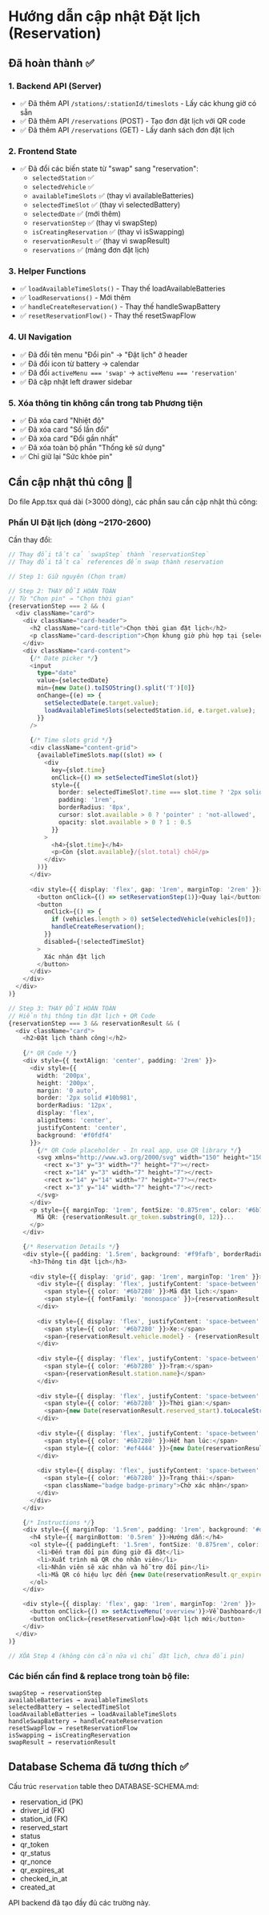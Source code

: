 # Hướng dẫn cập nhật Đặt lịch (Reservation)

## Đã hoàn thành ✅

### 1. Backend API (Server)
- ✅ Đã thêm API `/stations/:stationId/timeslots` - Lấy các khung giờ có sẵn
- ✅ Đã thêm API `/reservations` (POST) - Tạo đơn đặt lịch với QR code
- ✅ Đã thêm API `/reservations` (GET) - Lấy danh sách đơn đặt lịch

### 2. Frontend State
- ✅ Đã đổi các biến state từ "swap" sang "reservation":
  - `selectedStation` ✅
  - `selectedVehicle` ✅
  - `availableTimeSlots` ✅  (thay vì availableBatteries)
  - `selectedTimeSlot` ✅ (thay vì selectedBattery)
  - `selectedDate` ✅ (mới thêm)
  - `reservationStep` ✅ (thay vì swapStep)
  - `isCreatingReservation` ✅ (thay vì isSwapping)
  - `reservationResult` ✅ (thay vì swapResult)
  - `reservations` ✅ (mảng đơn đặt lịch)

### 3. Helper Functions
- ✅ `loadAvailableTimeSlots()` - Thay thế loadAvailableBatteries
- ✅ `loadReservations()` - Mới thêm
- ✅ `handleCreateReservation()` - Thay thế handleSwapBattery  
- ✅ `resetReservationFlow()` - Thay thế resetSwapFlow

### 4. UI Navigation
- ✅ Đã đổi tên menu "Đổi pin" → "Đặt lịch" ở header
- ✅ Đã đổi icon từ battery → calendar
- ✅ Đã đổi `activeMenu === 'swap'` → `activeMenu === 'reservation'`
- ✅ Đã cập nhật left drawer sidebar

### 5. Xóa thông tin không cần trong tab Phương tiện
- ✅ Đã xóa card "Nhiệt độ"
- ✅ Đã xóa card "Số lần đổi"
- ✅ Đã xóa card "Đổi gần nhất"
- ✅ Đã xóa toàn bộ phần "Thống kê sử dụng"
- ✅ Chỉ giữ lại "Sức khỏe pin"

## Cần cập nhật thủ công 🔧

Do file App.tsx quá dài (>3000 dòng), các phần sau cần cập nhật thủ công:

### Phần UI Đặt lịch (dòng ~2170-2600)

Cần thay đổi:

```typescript
// Thay đổi tất cả `swapStep` thành `reservationStep`
// Thay đổi tất cả references đến swap thành reservation

// Step 1: Giữ nguyên (Chọn trạm)

// Step 2: THAY ĐỔI HOÀN TOÀN
// Từ "Chọn pin" → "Chọn thời gian"
{reservationStep === 2 && (
  <div className="card">
    <div className="card-header">
      <h2 className="card-title">Chọn thời gian đặt lịch</h2>
      <p className="card-description">Chọn khung giờ phù hợp tại {selectedStation?.name}</p>
    </div>
    <div className="card-content">
      {/* Date picker */}
      <input 
        type="date" 
        value={selectedDate}
        min={new Date().toISOString().split('T')[0]}
        onChange={(e) => {
          setSelectedDate(e.target.value);
          loadAvailableTimeSlots(selectedStation.id, e.target.value);
        }}
      />
      
      {/* Time slots grid */}
      <div className="content-grid">
        {availableTimeSlots.map((slot) => (
          <div 
            key={slot.time}
            onClick={() => setSelectedTimeSlot(slot)}
            style={{
              border: selectedTimeSlot?.time === slot.time ? '2px solid #10b981' : '2px solid #e5e7eb',
              padding: '1rem',
              borderRadius: '8px',
              cursor: slot.available > 0 ? 'pointer' : 'not-allowed',
              opacity: slot.available > 0 ? 1 : 0.5
            }}
          >
            <h4>{slot.time}</h4>
            <p>Còn {slot.available}/{slot.total} chỗ</p>
          </div>
        ))}
      </div>
      
      <div style={{ display: 'flex', gap: '1rem', marginTop: '2rem' }}>
        <button onClick={() => setReservationStep(1)}>Quay lại</button>
        <button 
          onClick={() => {
            if (vehicles.length > 0) setSelectedVehicle(vehicles[0]);
            handleCreateReservation();
          }}
          disabled={!selectedTimeSlot}
        >
          Xác nhận đặt lịch
        </button>
      </div>
    </div>
  </div>
)}

// Step 3: THAY ĐỔI HOÀN TOÀN
// Hiển thị thông tin đặt lịch + QR Code
{reservationStep === 3 && reservationResult && (
  <div className="card">
    <h2>Đặt lịch thành công!</h2>
    
    {/* QR Code */}
    <div style={{ textAlign: 'center', padding: '2rem' }}>
      <div style={{ 
        width: '200px', 
        height: '200px',
        margin: '0 auto',
        border: '2px solid #10b981',
        borderRadius: '12px',
        display: 'flex',
        alignItems: 'center',
        justifyContent: 'center',
        background: '#f0fdf4'
      }}>
        {/* QR Code placeholder - In real app, use QR library */}
        <svg xmlns="http://www.w3.org/2000/svg" width="150" height="150" viewBox="0 0 24 24" fill="none" stroke="#10b981" strokeWidth="2">
          <rect x="3" y="3" width="7" height="7"></rect>
          <rect x="14" y="3" width="7" height="7"></rect>
          <rect x="14" y="14" width="7" height="7"></rect>
          <rect x="3" y="14" width="7" height="7"></rect>
        </svg>
      </div>
      <p style={{ marginTop: '1rem', fontSize: '0.875rem', color: '#6b7280' }}>
        Mã QR: {reservationResult.qr_token.substring(0, 12)}...
      </p>
    </div>

    {/* Reservation Details */}
    <div style={{ padding: '1.5rem', background: '#f9fafb', borderRadius: '12px' }}>
      <h3>Thông tin đặt lịch</h3>
      
      <div style={{ display: 'grid', gap: '1rem', marginTop: '1rem' }}>
        <div style={{ display: 'flex', justifyContent: 'space-between' }}>
          <span style={{ color: '#6b7280' }}>Mã đặt lịch:</span>
          <span style={{ fontFamily: 'monospace' }}>{reservationResult.id.substring(0, 8).toUpperCase()}</span>
        </div>
        
        <div style={{ display: 'flex', justifyContent: 'space-between' }}>
          <span style={{ color: '#6b7280' }}>Xe:</span>
          <span>{reservationResult.vehicle.model} - {reservationResult.vehicle.plate_number}</span>
        </div>
        
        <div style={{ display: 'flex', justifyContent: 'space-between' }}>
          <span style={{ color: '#6b7280' }}>Trạm:</span>
          <span>{reservationResult.station.name}</span>
        </div>
        
        <div style={{ display: 'flex', justifyContent: 'space-between' }}>
          <span style={{ color: '#6b7280' }}>Thời gian:</span>
          <span>{new Date(reservationResult.reserved_start).toLocaleString('vi-VN')}</span>
        </div>
        
        <div style={{ display: 'flex', justifyContent: 'space-between' }}>
          <span style={{ color: '#6b7280' }}>Hết hạn lúc:</span>
          <span style={{ color: '#ef4444' }}>{new Date(reservationResult.qr_expires_at).toLocaleString('vi-VN')}</span>
        </div>
        
        <div style={{ display: 'flex', justifyContent: 'space-between' }}>
          <span style={{ color: '#6b7280' }}>Trạng thái:</span>
          <span className="badge badge-primary">Chờ xác nhận</span>
        </div>
      </div>
    </div>

    {/* Instructions */}
    <div style={{ marginTop: '1.5rem', padding: '1rem', background: '#dbeafe', borderRadius: '8px', borderLeft: '4px solid #3b82f6' }}>
      <h4 style={{ marginBottom: '0.5rem' }}>Hướng dẫn:</h4>
      <ol style={{ paddingLeft: '1.5rem', fontSize: '0.875rem', color: '#1e40af' }}>
        <li>Đến trạm đổi pin đúng giờ đã đặt</li>
        <li>Xuất trình mã QR cho nhân viên</li>
        <li>Nhân viên sẽ xác nhận và hỗ trợ đổi pin</li>
        <li>Mã QR có hiệu lực đến {new Date(reservationResult.qr_expires_at).toLocaleTimeString('vi-VN')}</li>
      </ol>
    </div>

    <div style={{ display: 'flex', gap: '1rem', marginTop: '2rem' }}>
      <button onClick={() => setActiveMenu('overview')}>Về Dashboard</button>
      <button onClick={resetReservationFlow}>Đặt lịch mới</button>
    </div>
  </div>
)}

// XÓA Step 4 (không còn cần nữa vì chỉ đặt lịch, chưa đổi pin)
```

### Các biến cần find & replace trong toàn bộ file:

```
swapStep → reservationStep
availableBatteries → availableTimeSlots  
selectedBattery → selectedTimeSlot
loadAvailableBatteries → loadAvailableTimeSlots
handleSwapBattery → handleCreateReservation
resetSwapFlow → resetReservationFlow
isSwapping → isCreatingReservation
swapResult → reservationResult
```

## Database Schema đã tương thích ✅

Cấu trúc `reservation` table theo DATABASE-SCHEMA.md:
- reservation_id (PK)
- driver_id (FK)
- station_id (FK)
- reserved_start
- status
- qr_token
- qr_status
- qr_nonce
- qr_expires_at
- checked_in_at
- created_at

API backend đã tạo đầy đủ các trường này.
